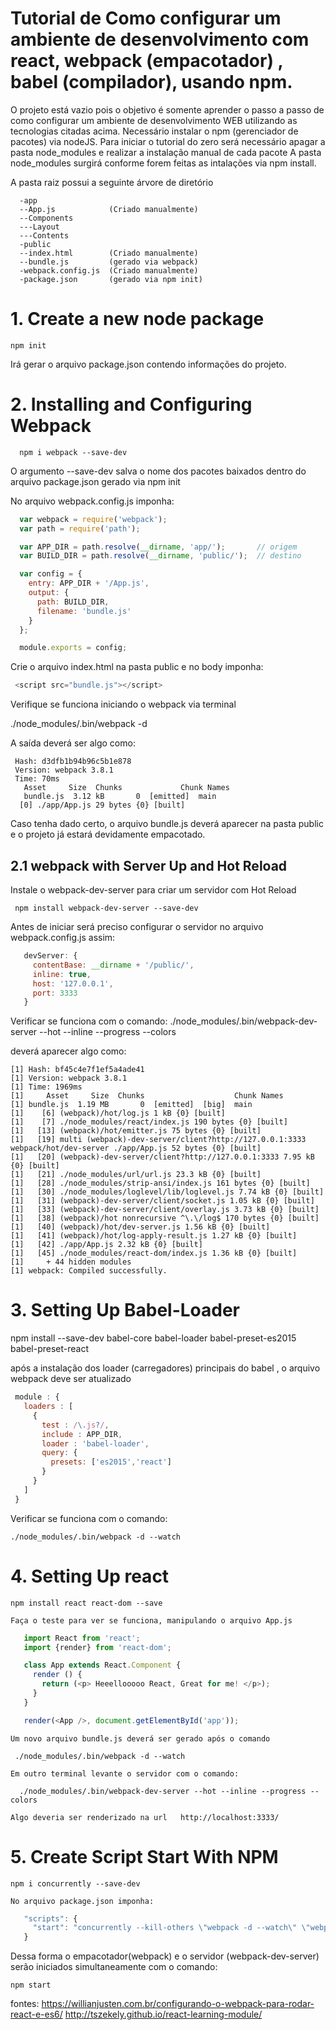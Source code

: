 # Tutorial de Como configurar um ambiente de desenvolvimento com react, webpack (empacotador) , babel (compilador), usando npm.
O projeto está vazio pois o objetivo é somente  aprender o passo a passo de como configurar um ambiente de desenvolvimento WEB utilizando as tecnologias citadas acima.
Necessário instalar o npm (gerenciador de pacotes) via nodeJS.
Para iniciar o tutorial do zero será necessário apagar a pasta node_modules e realizar a instalação manual de cada pacote
A pasta node_modules surgirá conforme forem feitas as intalações via npm install.

A pasta raiz possui a seguinte árvore de diretório
```
  -app
  --App.js            (Criado manualmente)
  --Components
  ---Layout
  ---Contents
  -public
  --index.html        (Criado manualmente)
  --bundle.js         (gerado via webpack)
  -webpack.config.js  (Criado manualmente)
  -package.json       (gerado via npm init)
```
# 1. Create a new node package
```npm 
npm init 
```
  Irá gerar o arquivo package.json contendo informações do projeto.

# 2. Installing and Configuring Webpack
```
  npm i webpack --save-dev
```
  O argumento --save-dev salva o nome dos pacotes baixados dentro do arquivo package.json gerado via npm init

  No arquivo webpack.config.js imponha:
```javascript
  var webpack = require('webpack');
  var path = require('path');

  var APP_DIR = path.resolve(__dirname, 'app/');       // origem
  var BUILD_DIR = path.resolve(__dirname, 'public/');  // destino

  var config = {
    entry: APP_DIR + '/App.js',
    output: {
      path: BUILD_DIR,
      filename: 'bundle.js'
    }
  };

  module.exports = config;
 ```
  Crie o arquivo index.html na pasta public e no body imponha:
 ```javascript
  <script src="bundle.js"></script> 

 ```
  Verifique se funciona iniciando o webpack via terminal

  ./node_modules/.bin/webpack -d

  A saída deverá ser algo como:
 ```shell
  Hash: d3dfb1b94b96c5b1e878
  Version: webpack 3.8.1
  Time: 70ms
    Asset     Size  Chunks             Chunk Names
    bundle.js  3.12 kB       0  [emitted]  main
   [0] ./app/App.js 29 bytes {0} [built]
 ```
  Caso tenha dado certo, o arquivo bundle.js deverá aparecer na pasta public e o projeto já estará devidamente empacotado.

## 2.1 webpack with Server Up and Hot Reload

  Instale o webpack-dev-server para criar um servidor com Hot Reload
 ```
  npm install webpack-dev-server --save-dev
 ```
  Antes de iniciar será preciso configurar o servidor no arquivo webpack.config.js assim:
 ```javascript
    devServer: {
      contentBase: __dirname + '/public/',
      inline: true,
      host: '127.0.0.1',
      port: 3333
    }
 ```
  Verificar se funciona com o comando:
  ./node_modules/.bin/webpack-dev-server --hot --inline --progress --colors

  deverá aparecer algo como:
  
 ```
[1] Hash: bf45c4e7f1ef5a4ade41
[1] Version: webpack 3.8.1
[1] Time: 1969ms
[1]     Asset     Size  Chunks                    Chunk Names
[1] bundle.js  1.19 MB       0  [emitted]  [big]  main
[1]    [6] (webpack)/hot/log.js 1 kB {0} [built]
[1]    [7] ./node_modules/react/index.js 190 bytes {0} [built]
[1]   [13] (webpack)/hot/emitter.js 75 bytes {0} [built]
[1]   [19] multi (webpack)-dev-server/client?http://127.0.0.1:3333 webpack/hot/dev-server ./app/App.js 52 bytes {0} [built]
[1]   [20] (webpack)-dev-server/client?http://127.0.0.1:3333 7.95 kB {0} [built]
[1]   [21] ./node_modules/url/url.js 23.3 kB {0} [built]
[1]   [28] ./node_modules/strip-ansi/index.js 161 bytes {0} [built]
[1]   [30] ./node_modules/loglevel/lib/loglevel.js 7.74 kB {0} [built]
[1]   [31] (webpack)-dev-server/client/socket.js 1.05 kB {0} [built]
[1]   [33] (webpack)-dev-server/client/overlay.js 3.73 kB {0} [built]
[1]   [38] (webpack)/hot nonrecursive ^\.\/log$ 170 bytes {0} [built]
[1]   [40] (webpack)/hot/dev-server.js 1.56 kB {0} [built]
[1]   [41] (webpack)/hot/log-apply-result.js 1.27 kB {0} [built]
[1]   [42] ./app/App.js 2.32 kB {0} [built]
[1]   [45] ./node_modules/react-dom/index.js 1.36 kB {0} [built]
[1]     + 44 hidden modules
[1] webpack: Compiled successfully.
 ```
# 3. Setting Up Babel-Loader
  npm install --save-dev babel-core babel-loader babel-preset-es2015 babel-preset-react

  após a instalação dos loader (carregadores) principais do babel , o arquivo webpack deve ser atualizado

 ```javascript
  module : {
    loaders : [
      {
        test : /\.js?/,
        include : APP_DIR,
        loader : 'babel-loader',
        query: {
          presets: ['es2015','react']
        }
      }
    ]
  }
 ```
  Verificar se funciona com o comando:
   ```
  ./node_modules/.bin/webpack -d --watch
   ```

  # 4. Setting Up react

    npm install react react-dom --save

    Faça o teste para ver se funciona, manipulando o arquivo App.js

 ```javascript
    import React from 'react';
    import {render} from 'react-dom';

    class App extends React.Component {
      render () {
        return (<p> Heeellooooo React, Great for me! </p>);
      }
    }

    render(<App />, document.getElementById('app'));
 ```

    Um novo arquivo bundle.js deverá ser gerado após o comando
    
     ./node_modules/.bin/webpack -d --watch   

    Em outro terminal levante o servidor com o comando:
     
      ./node_modules/.bin/webpack-dev-server --hot --inline --progress --colors   
      
    Algo deveria ser renderizado na url   http://localhost:3333/

  # 5. Create Script Start With NPM

 ``` npm i concurrently --save-dev ```

    No arquivo package.json imponha:

 ```javascript
    "scripts": {
      "start": "concurrently --kill-others \"webpack -d --watch\" \"webpack-dev-server --hot --inline --progress --colors\""
    }
 ```
 
 Dessa forma o empacotador(webpack) e o servidor (webpack-dev-server) serão iniciados simultaneamente com o comando:
 
 ``` 
 npm start 
 ```
 
fontes:
https://willianjusten.com.br/configurando-o-webpack-para-rodar-react-e-es6/
http://tszekely.github.io/react-learning-module/
